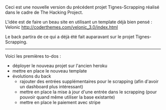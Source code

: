 Ceci est une nouvelle version du précédent projet Tignes-Scrapping réalisé dans le cadre de The Hacking Project.

L'idée est de faire un beau site en utilisant un template déjà bien pensé : Velonic http://coderthemes.com/velonic_3.0/index.html 

Le back partira de ce qui a déjà été fait auparavant sur le projet Tignes-Scrapping.

--- 
Voici les premières to-dos :
- déployer le nouveau projet sur l'ancien heroku
- mettre en place le nouveau template
- évolutions du back
  - rajouter des entrées supplémentaires pour le scrapping (afin d'avoir un dashboard plus intéressant)
  - mettre en place la mise à jour d'une entrée dans le scrapping (pour pouvoir quand même utiliser la base existante)
  - mettre en place le paiement avec stripe
